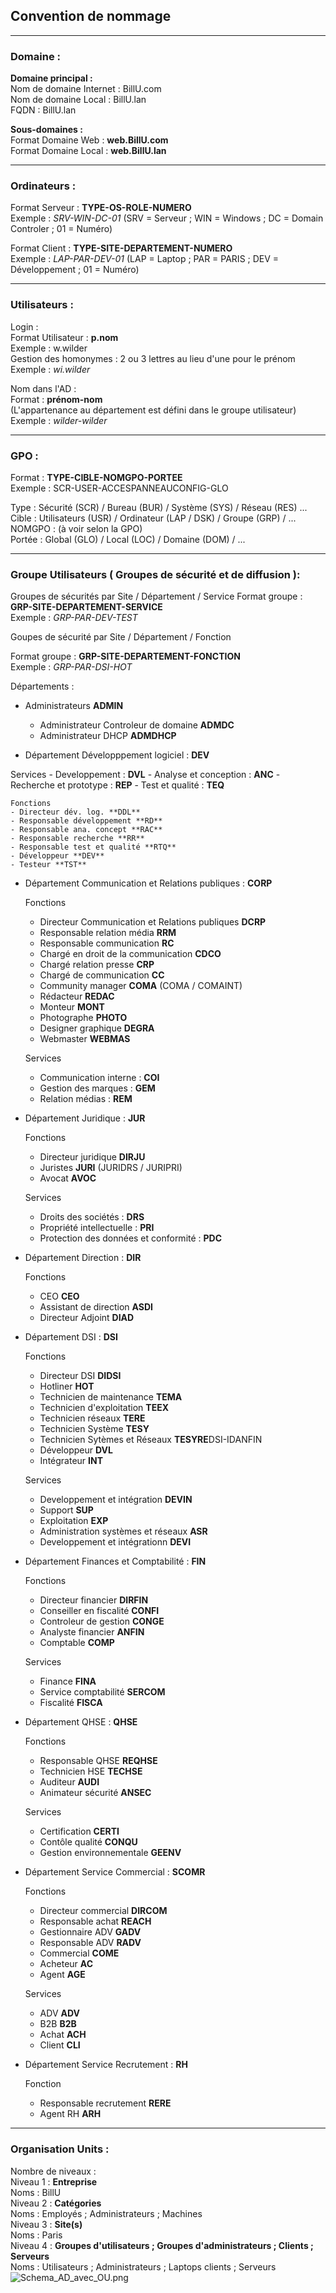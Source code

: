 ## Convention de nommage
<HR>

### Domaine :

**Domaine principal :**  
  Nom de domaine Internet : BillU.com  
  Nom de domaine Local : BillU.lan  
  FQDN : BillU.lan  

**Sous-domaines :**  
  Format Domaine Web : **web.BillU.com**  
  Format Domaine Local : **web.BillU.lan**  

<HR>


### Ordinateurs :

Format Serveur : **TYPE-OS-ROLE-NUMERO**  
Exemple : _SRV-WIN-DC-01_  (SRV = Serveur ; WIN = Windows ; DC = Domain Controler ; 01 = Numéro)  

Format Client : **TYPE-SITE-DEPARTEMENT-NUMERO**  
Exemple : _LAP-PAR-DEV-01_ (LAP = Laptop ; PAR = PARIS ; DEV = Développement ; 01 = Numéro)  

<HR>

### Utilisateurs :

Login :  
Format Utilisateur : **p.nom**  
Exemple : w.wilder  
Gestion des homonymes : 2 ou 3 lettres au lieu d'une pour le prénom  
Exemple : _wi.wilder_  

Nom dans l'AD :  
Format : **prénom-nom**  
(L'appartenance au département est défini dans le groupe utilisateur)  
Exemple : _wilder-wilder_  

<HR>

### GPO : 

Format : **TYPE-CIBLE-NOMGPO-PORTEE**  
Exemple : SCR-USER-ACCESPANNEAUCONFIG-GLO  

Type : Sécurité (SCR) / Bureau (BUR) / Système (SYS) / Réseau (RES) ...  
Cible : Utilisateurs (USR) / Ordinateur (LAP / DSK) / Groupe (GRP) / ...  
NOMGPO : (à voir selon la GPO)  
Portée : Global (GLO) / Local (LOC) / Domaine (DOM) / ...  

<HR>

### Groupe Utilisateurs ( Groupes de sécurité et de diffusion ): 

Groupes de sécurités par  Site / Département / Service 
Format groupe : **GRP-SITE-DEPARTEMENT-SERVICE**  
Exemple : _GRP-PAR-DEV-TEST_  

Goupes de sécurité par  Site / Département / Fonction

Format groupe : **GRP-SITE-DEPARTEMENT-FONCTION**  
Exemple : _GRP-PAR-DSI-HOT_ 


Départements :

- Administrateurs **ADMIN**

    - Administrateur Controleur de domaine **ADMDC**
    - Administrateur DHCP **ADMDHCP**    
  

- Département Développpement logiciel : **DEV**

Services
    - Developpement : **DVL**
    - Analyse et conception : **ANC**
    - Recherche et prototype : **REP**
    - Test et qualité : **TEQ**

    Fonctions
    - Directeur dév. log. **DDL**
    - Responsable développement **RD**
    - Responsable ana. concept **RAC**
    - Responsable recherche **RR**
    - Responsable test et qualité **RTQ**
    - Développeur **DEV**
    - Testeur **TST**

- Département Communication et Relations publiques : **CORP**
  
    Fonctions
    - Directeur Communication et Relations publiques **DCRP**
    - Responsable relation média **RRM**
    - Responsable communication **RC**
    - Chargé en droit de la communication **CDCO**
    - Chargé relation presse **CRP**
    - Chargé de communication **CC**
    - Community manager **COMA** (COMA / COMAINT)
    - Rédacteur **REDAC**
    - Monteur **MONT**
    - Photographe **PHOTO**
    - Designer graphique  **DEGRA**
    - Webmaster **WEBMAS**
      
    Services
    - Communication interne : **COI**
    - Gestion des marques : **GEM**
    - Relation médias : **REM**

- Département Juridique : **JUR**
  
    Fonctions
    - Directeur juridique **DIRJU**
    - Juristes **JURI** (JURIDRS / JURIPRI)
    - Avocat **AVOC**
      
    Services
    - Droits des sociétés : **DRS**
    - Propriété intellectuelle : **PRI**
    - Protection des données et conformité : **PDC**

- Département Direction : **DIR**
  
    Fonctions
    - CEO **CEO**
    - Assistant de direction **ASDI**
    - Directeur Adjoint **DIAD**

- Département DSI : **DSI**
  
    Fonctions
    - Directeur DSI **DIDSI**
    - Hotliner **HOT**
    - Technicien de maintenance **TEMA**
    - Technicien d'exploitation **TEEX**
    - Technicien réseaux **TERE**
    - Technicien Système **TESY**
    - Technicien Sytèmes et Réseaux **TESYRE**DSI-IDANFIN
    -  Développeur **DVL**
    - Intégrateur **INT**
      
    Services
    - Developpement et intégration **DEVIN**
    - Support **SUP**
    - Exploitation **EXP**
    - Administration systèmes et réseaux **ASR**
    - Developpement et intégrationn **DEVI**

- Département Finances et Comptabilité : **FIN**
  
     Fonctions
     - Directeur financier **DIRFIN**
     - Conseiller en fiscalité **CONFI**
     - Controleur de gestion **CONGE**
     - Analyste financier **ANFIN**
     - Comptable **COMP**
       
     Services
     - Finance **FINA**
     - Service comptabilité **SERCOM**
     - Fiscalité **FISCA**
  
- Département QHSE : **QHSE**

     Fonctions
     - Responsable QHSE **REQHSE**
     - Technicien HSE **TECHSE**
     - Auditeur **AUDI**
     - Animateur sécurité **ANSEC**
       
     Services
     - Certification **CERTI**
     - Contôle qualité **CONQU**
     - Gestion environnementale **GEENV**

- Département Service Commercial : **SCOMR**
  
    Fonctions
    - Directeur commercial **DIRCOM**
    - Responsable achat **REACH**
    - Gestionnaire ADV **GADV**
    - Responsable ADV **RADV**
    - Commercial **COME**
    - Acheteur **AC**
    - Agent **AGE**
      
    Services
    - ADV **ADV**
    - B2B **B2B**
    - Achat **ACH**
    - Client **CLI**


- Département Service Recrutement : **RH**
  
    Fonction
  - Responsable recrutement **RERE**
  - Agent RH **ARH**

<HR>

### Organisation Units :
  
  Nombre de niveaux :  
              Niveau 1 : **Entreprise**  
                Noms : BillU  
              Niveau 2 : **Catégories**  
                Noms : Employés ; Administrateurs ; Machines  
              Niveau 3 : **Site(s)**  
                Noms : Paris  
              Niveau 4 : **Groupes d'utilisateurs ; Groupes d'administrateurs ; Clients ; Serveurs**  
                Noms : Utilisateurs ; Administrateurs ; Laptops clients ; Serveurs
![Schema_AD_avec_OU.png](https://github.com/WildCodeSchool/TSSR-ANGOU-P3-G1/blob/main/RESSOURCES/Schema_AD_avec_OU.png)
